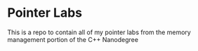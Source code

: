 # Pointer Labs

This is a repo to contain all of my pointer labs from the memory management portion of the C++ Nanodegree

